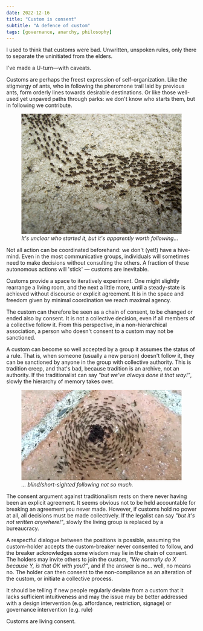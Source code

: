 ```yaml
---
date: 2022-12-16
title: "Custom is consent"
subtitle: "A defence of custom"
tags: [governance, anarchy, philosophy]
---
```


I used to think that customs were bad. Unwritten, unspoken rules, only there to separate the uninitiated from the elders.

I've made a U-turn—with caveats.

Customs are perhaps the freest expression of self-organization. Like the stigmergy of ants, who in following the pheromone trail laid by previous ants, form orderly lines towards desirable destinations. Or like those well-used yet unpaved paths through parks: we don't know who starts them, but in following we contribute. 

<figure>
	<img src="img/antline.jpg" alt="A mass of ants, walking in a broad line together.">
	<figcaption><i>It's unclear who started it, but it's apparently worth following...</i></figcaption>
</figure>

Not all action can be coordinated beforehand: we don't (yet!) have a hive-mind. Even in the most communicative groups, individuals will sometimes need to make decisions without consulting the others. A fraction of these autonomous actions will 'stick' — customs are inevitable.

Customs provide a space to iteratively experiment. One might slightly rearrange a living room, and the next a little more, until a steady-state is achieved without discourse or explicit agreement. It is in the space and freedom given by minimal coordination we reach maximal agency.

The custom can therefore be seen as a chain of consent, to be changed or ended also by consent. It is not a collective decision, even if all members of a collective follow it. From this perspective, in a non-hierarchical association, a person who doesn't consent to a custom may not be sanctioned.

A custom can become so well accepted by a group it assumes the status of a rule. That is, when someone (usually a new person) doesn't follow it, they can be sanctioned by anyone in the group with collective authority. This is tradition creep, and that's bad, because tradition is an archive, not an authority. If the traditionalist can say _"but we've always done it that way!"_, slowly the hierarchy of memory takes over. 

<figure>
	<img src="img/antspiral.jpg" alt="A mass of ants, rotating in a spiral.">
	<figcaption><i>... blind/short-sighted following not so much.</i></figcaption>
</figure>

The consent argument against traditionalism rests on there never having been an explicit agreement. It seems obvious not to be held accountable for breaking an agreement you never made. However, if customs hold no power at all, all decisions must be made collectively. If the legalist can say _"but it's not written anywhere!"_, slowly the living group is replaced by a bureaucracy.

A respectful dialogue between the positions is possible, assuming the custom-holder accepts the custom-breaker never consented to follow, and the breaker acknowledges some wisdom may lie in the chain of consent. The holders may invite others to join the custom, _"We normally do X because Y, is that OK with you?"_, and if the answer is no... well, no means no. The holder can then consent to the non-compliance as an alteration of the custom, or initiate a collective process.

It should be telling if new people regularly deviate from a custom that it lacks sufficient intuitiveness and may the issue may be better addressed with a design intervention (e.g. affordance, restriction, signage) or governance intervention (e.g. rule)

Customs are living consent.
